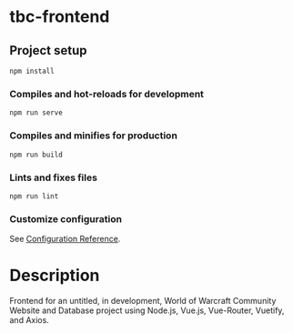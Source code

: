 # tbc-frontend

## Project setup
```
npm install
```

### Compiles and hot-reloads for development
```
npm run serve
```

### Compiles and minifies for production
```
npm run build
```

### Lints and fixes files
```
npm run lint
```

### Customize configuration
See [Configuration Reference](https://cli.vuejs.org/config/).

# Description

Frontend for an untitled, in development, World of Warcraft Community Website and Database project using Node.js, Vue.js, Vue-Router, Vuetify, and Axios.
